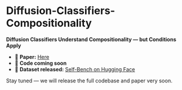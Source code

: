 # Diffusion-Classifiers-Compositionality

**Diffusion Classifiers Understand Compositionality — but Conditions Apply**

- 📄 **Paper:** [Here](https://arxiv.org/abs/2505.17955)
- 🚧 **Code coming soon**
- 📂 **Dataset released:** [Self-Bench on Hugging Face](https://huggingface.co/datasets/eugene6923/Self-Bench/tree/main/Self-Bench-Upload)

Stay tuned — we will release the full codebase and paper very soon.
